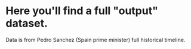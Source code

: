 # Here you'll find a full "output" dataset. 

Data is from Pedro Sanchez (Spain prime minister) full historical timeline. 
